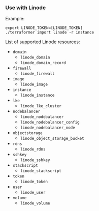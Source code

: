 ### Use with Linode

Example:

```
export LINODE_TOKEN=[LINODE_TOKEN]
./terraformer import linode -r instance
```

List of supported Linode resources:

*   `domain`
    * `linode_domain`
    * `linode_domain_record`
*   `firewall`
    * `linode_firewall`    
*   `image`
    * `linode_image`
*   `instance`
    * `linode_instance`
*   `lke`
    * `linode_lke_cluster`
*   `nodebalancer`
    * `linode_nodebalancer`
    * `linode_nodebalancer_config`
    * `linode_nodebalancer_node`
*   `objectstorage`
    * `linode_object_storage_bucket`
*   `rdns`
    * `linode_rdns`
*   `sshkey`
    * `linode_sshkey`
*   `stackscript`
    * `linode_stackscript`
*   `token`
    * `linode_token`
*   `user`
    * `linode_user`
*   `volume`
    * `linode_volume`
